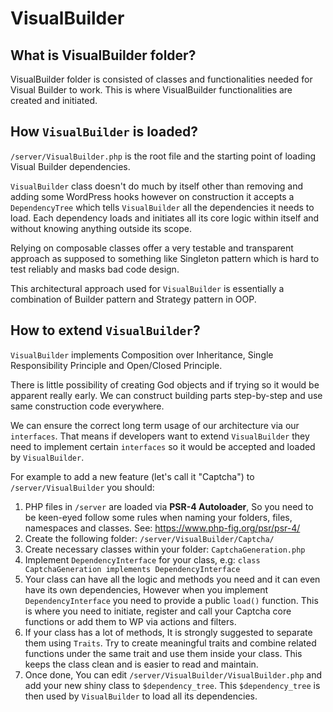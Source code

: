 # VisualBuilder

## What is VisualBuilder folder?
VisualBuilder folder is consisted of classes and functionalities needed for Visual Builder to work. This is where VisualBuilder functionalities are created and initiated.

## How `VisualBuilder` is loaded?

`/server/VisualBuilder.php` is the root file and the starting point of loading Visual Builder dependencies.

`VisualBuilder` class doesn't do much by itself other than removing and adding some WordPress hooks however on construction it accepts a `DependencyTree` which tells `VisualBuilder` all the dependencies it needs to load. Each dependency loads and initiates all its core logic within itself and without knowing anything outside its scope.

Relying on composable classes offer a very testable and transparent approach as supposed to something like Singleton pattern which is hard to test reliably and masks bad code design.

This architectural approach used for `VisualBuilder` is essentially a combination of Builder pattern and Strategy pattern in OOP.

## How to extend `VisualBuilder`?

`VisualBuilder` implements Composition over Inheritance, Single Responsibility Principle and Open/Closed Principle.
 
There is little possibility of creating God objects and if trying so it would be apparent really early. We can construct building parts step-by-step and use same construction code everywhere.

We can ensure the correct long term usage of our architecture via our `interfaces`. That means if developers want to extend `VisualBuilder` they need to implement certain `interfaces` so it would be accepted and loaded by `VisualBuilder`.

For example to add a new feature (let's call it "Captcha") to `/server/VisualBuilder` you should:

1. PHP files in `/server` are loaded via **PSR-4 Autoloader**, So you need to be keen-eyed follow some rules when naming your folders, files, namespaces and classes. See: https://www.php-fig.org/psr/psr-4/
2. Create the following folder: `/server/VisualBuilder/Captcha/`
3. Create necessary classes within your folder: `CaptchaGeneration.php`
4. Implement `DependencyInterface` for your class, e.g: `class CaptchaGeneration implements DependencyInterface`
5. Your class can have all the logic and methods you need and it can even have its own dependencies, However when you implement `DependencyInterface` you need to provide a public `load()` function. This is where you need to initiate, register and call your Captcha core functions or add them to WP via actions and filters.
6. If your class has a lot of methods, It is strongly suggested to separate them using `Traits`. Try to create meaningful traits and combine related functions under the same trait and use them inside your class. This keeps the class clean and is easier to read and maintain.
7. Once done, You can edit `/server/VisualBuilder/VisualBuilder.php` and add your new shiny class to `$dependency_tree`. This `$dependency_tree` is then used by `VisualBuilder` to load all its dependencies.
